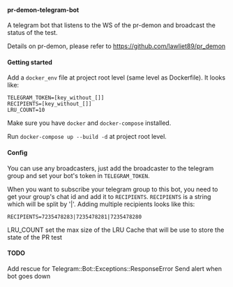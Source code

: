 #### pr-demon-telegram-bot

A telegram bot that listens to the WS of the pr-demon and broadcast the status of the test.

Details on pr-demon, please refer to https://github.com/lawliet89/pr_demon


#### Getting started

Add a `docker_env` file at project root level (same level as Dockerfile). It looks like:
```
TELEGRAM_TOKEN=[key_without_[]]
RECIPIENTS=[key_without_[]]
LRU_COUNT=10
```
Make sure you have `docker` and `docker-compose` installed.

Run `docker-compose up --build -d` at project root level.

#### Config

You can use any broadcasters, just add the broadcaster to the telegram group and set your bot's token in `TELEGRAM_TOKEN`.

When you want to subscribe your telegram group to this bot,
you need to get your group's chat id and add it to `RECIPIENTS`.
`RECIPIENTS` is a string which will be split by '|'. Adding multiple recipients looks like this:
```
RECIPIENTS=7235478283|7235478281|7235478280
```

LRU_COUNT set the max size of the LRU Cache that will be use to store the state of the PR test


#### TODO
Add rescue for Telegram::Bot::Exceptions::ResponseError
Send alert when bot goes down
